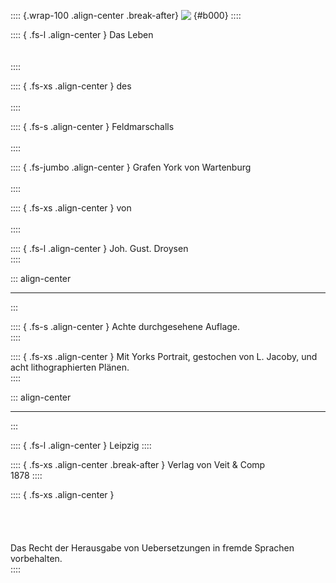 :::: {.wrap-100 .align-center .break-after}
![&nbsp;](York_von_Wartenburg_000.jpg ""){#b000}
::::

:::: { .fs-l .align-center }
Das Leben<br /><br /><br />
::::

:::: { .fs-xs .align-center }
des<br /><br />
::::

:::: { .fs-s .align-center }
Feldmarschalls<br /><br />
::::

:::: { .fs-jumbo .align-center }
Grafen York von Wartenburg<br /><br />
::::

:::: { .fs-xs .align-center }
von<br /><br />
::::

:::: { .fs-l .align-center }
Joh. Gust. Droysen<br />
::::

::: align-center
****
:::

:::: { .fs-s .align-center }
Achte durchgesehene Auflage.<br />
::::

:::: { .fs-xs .align-center }
Mit Yorks Portrait, gestochen von L. Jacoby, und acht lithographierten Plänen.<br />
::::

::: align-center
****
:::

:::: { .fs-l .align-center }
Leipzig
::::

:::: { .fs-xs .align-center .break-after }
Verlag von Veit & Comp<br />
1878
::::

:::: { .fs-xs .align-center }
<br /><br /><br /><br /><br />Das Recht der Herausgabe von Uebersetzungen in fremde Sprachen vorbehalten.<br />
::::
